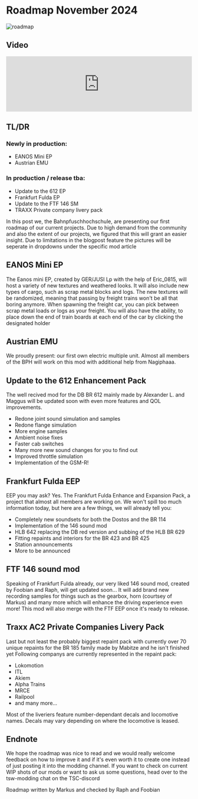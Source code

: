 # Roadmap November 2024

![roadmap](/public/roadmap_november_24.webp)

## Video

<div class="video-container">
  <iframe class="video-iframe" width="100%" src="https://www.youtube.com/embed/3Qa4BeiL5Qw?si=-K7YdCCIMOcJ0UI0" title="YouTube video player" frameborder="0" allow="accelerometer; autoplay; clipboard-write; encrypted-media; gyroscope; picture-in-picture; web-share" allowfullscreen></iframe>
</div>

## TL/DR

### Newly in production:
- EANOS Mini EP
- Austrian EMU
  
### In production / release tba:
- Update to the 612 EP
- Frankfurt Fulda EP
- Update to the FTF 146 SM
- TRAXX Private company livery pack

In this post we, the Bahnpfuschhochschule, are presenting our first roadmap of our current projects. Due to high demand from the community and also the extent of our projects, we figured that this will grant an easier insight.
Due to limitations in the blogpost feature the pictures will be seperate in dropdowns under the specific mod article

## EANOS Mini EP

The Eanos mini EP, created by GER/JUSI Lp with the help of Eric_0815, will host a variety of new textures and weathered looks. It will also include new types of cargo, such as scrap metal blocks and logs.
The new textures will be randomized, meaning that passing by freight trains won't be all that boring anymore.
When spawning the freight car, you can pick between scrap metal loads or logs as your freight.
You will also have the ability, to place down the end of train boards at each end of the car by clicking the designated holder

## Austrian EMU

We proudly present: our first own electric multiple unit.
Almost all members of the BPH will work on this mod with additional help from Nagiphaaa.

## Update to the 612 Enhancement Pack

The well recived mod for the DB BR 612 mainly made by Alexander L. and Maggus will be updated soon with even more features and QOL improvements.

- Redone joint sound simulation and samples
- Redone flange simulation
- More engine samples
- Ambient noise fixes
- Faster cab switches
- Many more new sound changes for you to find out
- Improved throttle simulation
- Implementation of the GSM-R!

## Frankfurt Fulda EEP

EEP you may ask? Yes. The Frankfurt Fulda Enhance and Expansion Pack, a project that almost all members are working on.
We won't spill too much information today, but here are a few things, we will already tell you:

- Completely new soundsets for both the Dostos and the BR 114
- Implementation of the 146 sound mod
- HLB 642 replacing the DB red version and subbing of the HLB BR 629
- Fitting repaints and interiors for the BR 423 and BR 425
- Station announcements
- More to be announced

## FTF 146 sound mod

Speaking of Frankfurt Fulda already, our very liked 146 sound mod, created by Foobian and Raph, will get updated soon...
It will add brand new recording samples for things such as the gearbox, horn (courtsey of Markus) and many more which will enhance the driving experience even more!
This mod will also merge with the FTF EEP once it's ready to release.

## Traxx AC2 Private Companies Livery Pack

Last but not least the probably biggest repaint pack with currently over 70 unique repaints for the BR 185 family made by Mabitze and he isn't finished yet
Following companys are currently represented in the repaint pack:

- Lokomotion
- ITL
- Akiem
- Alpha Trains
- MRCE
- Railpool
- and many more...

Most of the liveriers feature number-dependant decals and locomotive names. Decals may vary depending on where the locomotive is leased.

## Endnote

We hope the roadmap was nice to read and we would really welcome feedback on how to improve it and if it's even worth it to create one instead of just posting it into the modding channel.
If you want to check on current WIP shots of our mods or want to ask us some questions, head over to the tsw-modding chat on the TSC-discord

Roadmap written by Markus and checked by Raph and Foobian
